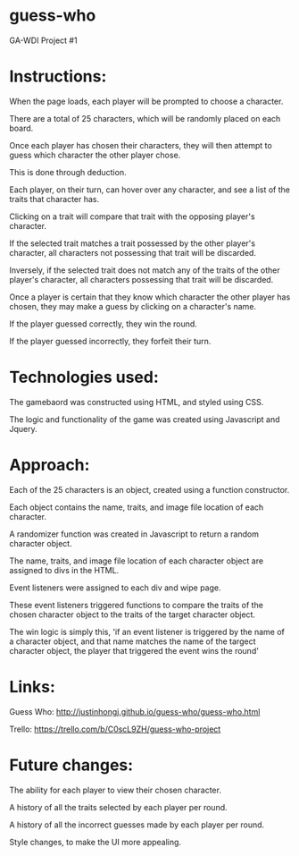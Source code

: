 # guess-who
GA-WDI Project #1


# Instructions:

When the page loads, each player will be prompted to choose a character.

There are a total of 25 characters, which will be randomly placed on each board.

Once each player has chosen their characters, they will then attempt to guess which character the other player chose.

This is done through deduction.

Each player, on their turn, can hover over any character, and see a list of the traits that character has.

Clicking on a trait will compare that trait with the opposing player's character.

If the selected trait matches a trait possessed by the other player's character, all characters not possessing that trait will be discarded.

Inversely, if the selected trait does not match any of the traits of the other player's character, all characters possessing that trait will be discarded.

Once a player is certain that they know which character the other player has chosen, they may make a guess by clicking on a character's name.

If the player guessed correctly, they win the round.

If the player guessed incorrectly, they forfeit their turn.



# Technologies used:

The gamebaord was constructed using HTML, and styled using CSS. 

The logic and functionality of the game was created using Javascript and Jquery.


# Approach:

Each of the 25 characters is an object, created using a function constructor.

Each object contains the name, traits, and image file location of each character.

A randomizer function was created in Javascript to return a random character object.

The name, traits, and image file location of each character object are assigned to divs in the HTML.

Event listeners were assigned to each div and wipe page.

These event listeners triggered functions to compare the traits of the chosen character object to the traits of the target character object.

The win logic is simply this, 'if an event listener is triggered by the name of a character object, and that name matches the name of the targect character object, the player that triggered the event wins the round'


# Links:

Guess Who: http://justinhongj.github.io/guess-who/guess-who.html

Trello: https://trello.com/b/C0scL9ZH/guess-who-project


# Future changes:

The ability for each player to view their chosen character.

A history of all the traits selected by each player per round.

A history of all the incorrect guesses made by each player per round.

Style changes, to make the UI more appealing.
